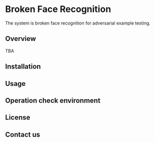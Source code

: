 # Broken Face Recognition
The system is broken face recognition for adversarial example testing.

## Overview
TBA

## Installation

## Usage

## Operation check environment

## License

## Contact us
